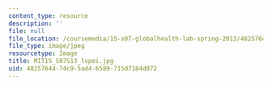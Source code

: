 ```yaml
---
content_type: resource
description: ''
file: null
file_location: /coursemedia/15-s07-globalhealth-lab-spring-2013/4825764474c95ad46589715d7184d072_MIT15_S07S13_lvpei.jpg
file_type: image/jpeg
resourcetype: Image
title: MIT15_S07S13_lvpei.jpg
uid: 48257644-74c9-5ad4-6589-715d7184d072
---
```

